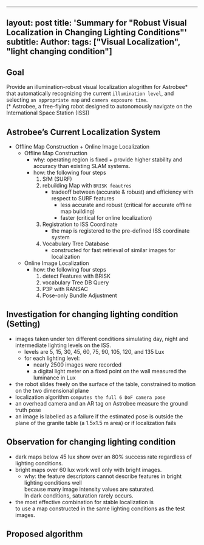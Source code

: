 
---
layout: post
title: 'Summary for "Robust Visual Localization in Changing Lighting Conditions"'
subtitle: Author: 
tags: ["Visual Localization", "light changing condition"]
---

## Goal
Provide an illumination-robust visual localization alogrithm for Astrobee* <br>
that automatically recognizing the current `illumination level`, and selecting `an appropriate map` and `camera exposure time`. <br>
(* Astrobee, a free-flying robot designed to autonomously navigate on the International Space Station (ISS))

## Astrobee’s Current Localization System
- Offline Map Construction + Online Image Localization
  - Offline Map Construction
    - why: operating region is fixed + provide higher stability and accuracy than existing SLAM systems.
    - how: the following four steps <br>
      1. SfM (SURF)
      2. rebuilding Map with `BRISK feautres` <br>
         - tradeoff between (accurate & robust) and efficiency with respect to SURF features
            - less accurate and robust (critical for accurate offline map building) 
            - faster (critical for online localization)
      3. Registration to ISS Coordinate 
         - the map is registered to the pre-defined ISS coordinate system
      4. Vocabulary Tree Database 
         - constructed for fast retrieval of similar images for localization
  - Online Image Localization
     - how: the following four steps <br>
       1. detect Features with BRISK
       2. vocabulary Tree DB Query
       3. P3P with RANSAC
       4. Pose-only Bundle Adjustment

## Investigation for changing lighting condition (Setting)
- images taken under ten different conditions simulating day, night and intermediate lighting levels on the ISS.
  - levels are 5, 15, 30, 45, 60, 75, 90, 105, 120, and 135 Lux
  - for each lighting level: 
      - nearly 2500 images were recorded
      - a digital light meter on a fixed point on the wall measured the luminance in Lux
- the robot slides freely on the surface of the table, constrained to motion on the two dimensional plane
- localization algorithm `computes the full 6 DoF camera pose`
- an overhead camera and an AR tag on Astrobee measure the ground truth pose
- an image is labelled as a failure if the estimated pose is outside the plane of the granite table (a 1.5x1.5 m area) or if localization fails

## Observation for changing lighting condition
- dark maps below 45 lux show over an 80% success rate regardless of lighting conditions. 
- bright maps over 60 lux work well only with bright images.
  - why: the feature descriptors cannot describe features in bright lighting conditions well <br>
         because many image intensity values are saturated. <br>
         In dark conditions, saturation rarely occurs.
- the most effective combination for stable localization is <br>
  to use a map constructed in the same lighting conditions as the test images. 

## Proposed algorithm

  
